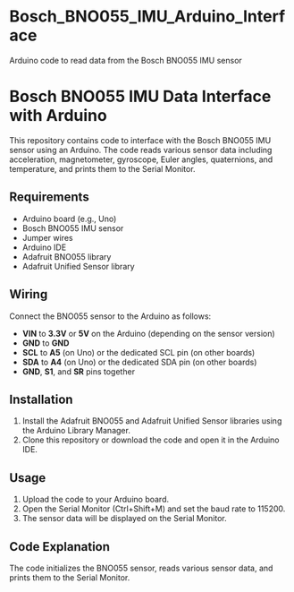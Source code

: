 # Bosch_BNO055_IMU_Arduino_Interface
Arduino code to read data from the Bosch BNO055 IMU sensor

# Bosch BNO055 IMU Data Interface with Arduino

This repository contains code to interface with the Bosch BNO055 IMU sensor using an Arduino. The code reads various sensor data including acceleration, magnetometer, gyroscope, Euler angles, quaternions, and temperature, and prints them to the Serial Monitor.

## Requirements

- Arduino board (e.g., Uno)
- Bosch BNO055 IMU sensor
- Jumper wires
- Arduino IDE
- Adafruit BNO055 library
- Adafruit Unified Sensor library

## Wiring

Connect the BNO055 sensor to the Arduino as follows:

- **VIN** to **3.3V** or **5V** on the Arduino (depending on the sensor version)
- **GND** to **GND**
- **SCL** to **A5** (on Uno) or the dedicated SCL pin (on other boards)
- **SDA** to **A4** (on Uno) or the dedicated SDA pin (on other boards)
- **GND**, **S1**, and **SR** pins together

## Installation

1. Install the Adafruit BNO055 and Adafruit Unified Sensor libraries using the Arduino Library Manager.
2. Clone this repository or download the code and open it in the Arduino IDE.

## Usage

1. Upload the code to your Arduino board.
2. Open the Serial Monitor (Ctrl+Shift+M) and set the baud rate to 115200.
3. The sensor data will be displayed on the Serial Monitor.

## Code Explanation

The code initializes the BNO055 sensor, reads various sensor data, and prints them to the Serial Monitor.
